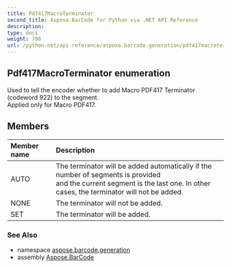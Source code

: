 ```yaml
---
title: Pdf417MacroTerminator
second_title: Aspose.BarCode for Python via .NET API Reference
description: 
type: docs
weight: 700
url: /python-net/api-reference/aspose.barcode.generation/pdf417macroterminator/
---
```


## Pdf417MacroTerminator enumeration

Used to tell the encoder whether to add Macro PDF417 Terminator (codeword 922) to the segment. <br/>            Applied only for Macro PDF417.

## Members
| Member name | Description |
| :- | :- |
|AUTO|The terminator will be added automatically if the number of segments is provided <br/>            and the current segment is the last one. In other cases, the terminator will not be added.|
|NONE|The terminator will not be added.|
|SET|The terminator will be added.|

### See Also

* namespace [aspose.barcode.generation](/barcode/python-net/api-reference/aspose.barcode.generation/)
* assembly [Aspose.BarCode](/barcode/python-net/api-reference/)

